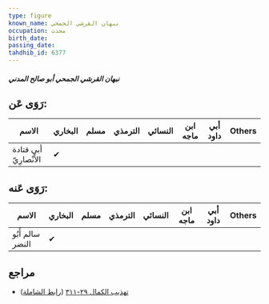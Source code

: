 ```yaml
---
type: figure
known_name: نبهان القرشي الجمحي
occupation: محدث
birth_date:
passing_date:
tahdhib_id: 6377
---
```

##### نبهان القرشي الجمحي أبو صالح المدني

## رَوَى عَن:
| الاسم                  | البخاري | مسلم | الترمذي | النسائي | ابن ماجه | أبي داود | Others |
| ---------------------- | ------- | ---- | ------- | ------- | -------- | -------- | ------ |
| أبي قتادة الأَنْصارِيّ | ✔       |      |         |         |          |          |        |
## رَوَى عَنه:
| الاسم            | البخاري | مسلم | الترمذي | النسائي | ابن ماجه | أبي داود | Others |
| ---------------- | ------- | ---- | ------- | ------- | -------- | -------- | ------ |
| سالم أَبُو النضر | ✔       |      |         |         |          |          |        |
## مراجع
- [تهذيب الكمال ٢٩-٣١١](obsidian://open?vault=Tahdhib-al-Kamal&file=Figures/٦٣٧٧-نبهان%20القرشي%20الجمحي%20أبو%20صالح%20المدني) ([رابط الشاملة](https://shamela.ws/book/3722/15882))
